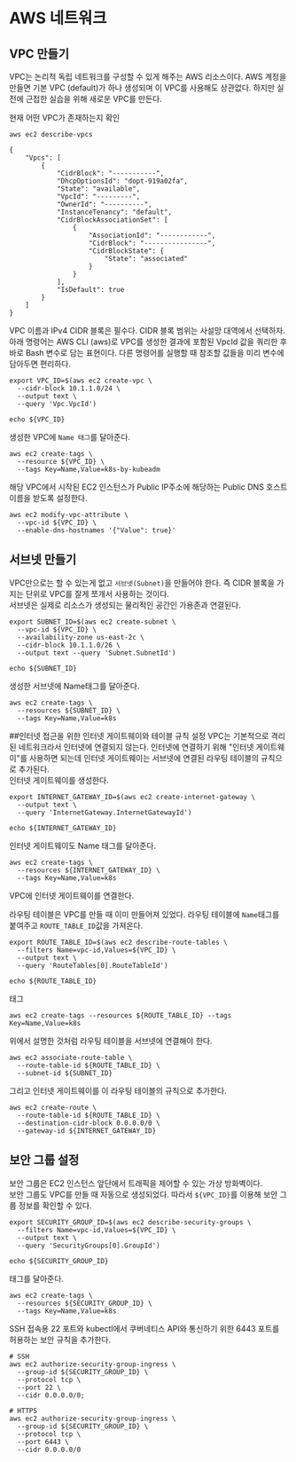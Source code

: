 # AWS 네트워크
## VPC 만들기
VPC는 논리적 독립 네트워크를 구성할 수 있게 해주는 AWS 리소스이다.   AWS 계정을 만들면 기본 VPC (default)가 하나 생성되며 이 VPC를 사용해도 상관없다. 하지만 실전에 근접한 실습을 위해 새로운 VPC를 만든다.  

현재 어떤 VPC가 존재하는지 확인
```
aws ec2 describe-vpcs
```
```
{
    "Vpcs": [
        {
            "CidrBlock": "-----------",
            "DhcpOptionsId": "dopt-919a02fa",
            "State": "available",
            "VpcId": "---------",
            "OwnerId": "----------",
            "InstanceTenancy": "default",
            "CidrBlockAssociationSet": [
                {
                    "AssociationId": "------------",
                    "CidrBlock": "----------------",
                    "CidrBlockState": {
                        "State": "associated"
                    }
                }
            ],
            "IsDefault": true
        }
    ]
}
```
VPC 이름과 IPv4 CIDR 블록은 필수다. CIDR 블록 범위는 사설망 대역에서 선택하자.
아래 명령어는 AWS CLI (aws)로  VPC를 생성한 결과에 포함된 VpcId 값을 쿼리한 후 바로 Bash 변수로 담는 표현이다. 다른 명령어를 실행할 때 참조할 값들을 미리 변수에 담아두면 편리하다.
```
export VPC_ID=$(aws ec2 create-vpc \
  --cidr-block 10.1.1.0/24 \
  --output text \
  --query 'Vpc.VpcId')
```
```
echo ${VPC_ID}
```
생성한 VPC에 `Name 태그`를 달아준다.
```
aws ec2 create-tags \
  --resource ${VPC_ID} \
  --tags Key=Name,Value=k8s-by-kubeadm
```
해당 VPC에서 시작된 EC2 인스턴스가 Public IP주소에 해당하는 Public DNS 호스트 이름을 받도록 설정한다.
```
aws ec2 modify-vpc-attribute \
  --vpc-id ${VPC_ID} \
  --enable-dns-hostnames '{"Value": true}'
```

## 서브넷 만들기
VPC만으로는 할 수 있는게 없고 `서브넷(Subnet)`을 만들어야 한다. 즉 CIDR 블록을 가지는 단위로 VPC를 잘게 쪼개서 사용하는 것이다.  
서브넷은 실제로 리소스가 생성되는 물리적인 공간인 가용존과 연결된다.
```
export SUBNET_ID=$(aws ec2 create-subnet \
  --vpc-id ${VPC_ID} \
  --availability-zone us-east-2c \
  --cidr-block 10.1.1.0/26 \
  --output text --query 'Subnet.SubnetId')
```
```
echo ${SUBNET_ID}
```
생성한 서브넷에 Name태그를 달아준다.
```
aws ec2 create-tags \
  --resources ${SUBNET_ID} \
  --tags Key=Name,Value=k8s
```

##인터넷 접근을 위한 인터넷 게이트웨이와 테이블 규칙 설정
VPC는 기본적으로 격리된 네트워크라서 인터넷에 연결되지 않는다. 인터넷에 연결하기 위해 "인터넷 게이트웨이"를 사용하면 되는데 인터넷 게이트웨이는 서브넷에 연결된 라우팅 테이블의 규칙으로 추가된다.  
인터넷 게이트웨이를 생성한다.
```
export INTERNET_GATEWAY_ID=$(aws ec2 create-internet-gateway \
  --output text \
  --query 'InternetGateway.InternetGatewayId')
```
```
echo ${INTERNET_GATEWAY_ID}
```
인터넷 게이트웨이도 Name 태그를 달아준다.
```
aws ec2 create-tags \
  --resources ${INTERNET_GATEWAY_ID} \
  --tags Key=Name,Value=k8s
```
VPC에 인터넷 게이트웨이를 연결한다.  

라우팅 테이블은 VPC를 만들 때 이미 만들어져 있었다. 라우팅 테이블에 `Name`태그를 붙여주고 `ROUTE_TABLE_ID`값을 가져온다.
```
export ROUTE_TABLE_ID=$(aws ec2 describe-route-tables \
  --filters Name=vpc-id,Values=${VPC_ID} \
  --output text \
  --query 'RouteTables[0].RouteTableId')
```
```
echo ${ROUTE_TABLE_ID}
```
태그
```
aws ec2 create-tags --resources ${ROUTE_TABLE_ID} --tags Key=Name,Value=k8s
```

위에서 설명한 것처럼 라우팅 테이블을 서브넷에 연결해야 한다.
```
aws ec2 associate-route-table \
  --route-table-id ${ROUTE_TABLE_ID} \
  --subnet-id ${SUBNET_ID}
```

그리고 인터넷 게이트웨이를 이 라우팅 테이블의 규칙으로 추가한다.
```
aws ec2 create-route \
  --route-table-id ${ROUTE_TABLE_ID} \
  --destination-cidr-block 0.0.0.0/0 \
  --gateway-id ${INTERNET_GATEWAY_ID}
```

## 보안 그룹 설정
보안 그룹은 EC2 인스턴스 앞단에서 트래픽을 제어할 수 있는 가상 방화벽이다.  
보안 그룹도 VPC를 만들 때 자동으로 생성되었다. 따라서 `${VPC_ID}`를 이용해 보안 그룹 정보를 확인할 수 있다.
```
export SECURITY_GROUP_ID=$(aws ec2 describe-security-groups \
  --filters Name=vpc-id,Values=${VPC_ID} \
  --output text \
  --query 'SecurityGroups[0].GroupId')
```
```
echo ${SECURITY_GROUP_ID}
```
태그를 달아준다.
```
aws ec2 create-tags \
  --resources ${SECURITY_GROUP_ID} \
  --tags Key=Name,Value=k8s
```
SSH 접속용 22 포트와 kubectl에서 쿠버네티스 API와 통신하기 위한 6443 포트를 허용하는 보안 규칙을 추가한다.
```
# SSH
aws ec2 authorize-security-group-ingress \
  --group-id ${SECURITY_GROUP_ID} \
  --protocol tcp \
  --port 22 \
  --cidr 0.0.0.0/0;

# HTTPS
aws ec2 authorize-security-group-ingress \
  --group-id ${SECURITY_GROUP_ID} \
  --protocol tcp \
  --port 6443 \
  --cidr 0.0.0.0/0
```
